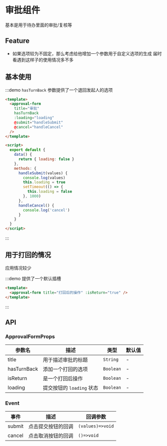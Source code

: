 # 审批组件

基本是用于待办里面的审批/复核等

## Feature

- 如果选项较为不固定，那么考虑给他增加一个参数用于自定义选项的生成
  届时看遇到这样子的使用情况多不多

## 基本使用

:::demo `hasTurnBack` 参数提供了一个退回发起人的选项

```html
<template>
  <approval-form
    title="审批"
    hasTurnBack
    :loading="loading"
    @submit="handleSubmit"
    @cancel="handleCancel"
  />
</template>

<script>
  export default {
    data() {
      return { loading: false }
    },
    methods: {
      handleSubmit(values) {
        console.log(values)
        this.loading = true
        setTimeout(() => {
          this.loading = false
        }, 1000)
      },
      handleCancel() {
        console.log('cancel')
      }
    }
  }
</script>
```

:::

## 用于打回的情况

应用情况较少

:::demo 提供了一个默认插槽

```html
<template>
  <approval-form title="打回后的操作" :isReturn="true" />
</template>
```

:::

## API

### ApprovalFormProps

| 参数名      | 描述                      | 类型      | 默认值 |
| ----------- | ------------------------- | --------- | ------ |
| title       | 用于描述审批的标题        | `String`  | -      |
| hasTurnBack | 添加一个打回的选项        | `Boolean` | -      |
| isReturn    | 是一个打回后操作          | `Boolean` | -      |
| loading     | 提交按钮的 `loading` 状态 | `Boolean` | -      |

### Event

| 事件   | 描述               | 回调参数         |
| ------ | ------------------ | ---------------- |
| submit | 点击提交按钮的回调 | `(values)=>void` |
| cancel | 点击取消按钮的回调 | `()=>void`       |
